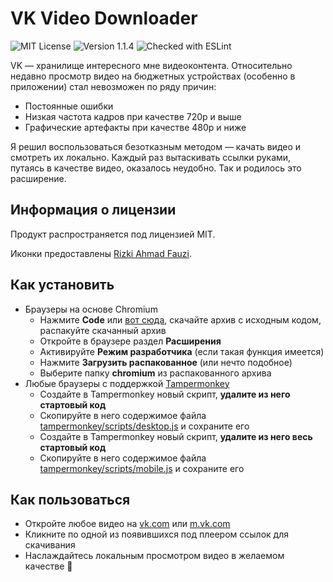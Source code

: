 # VK Video Downloader
![MIT License](https://img.shields.io/github/license/JustKappaMan/VK-Video-Downloader)
![Version 1.1.4](https://img.shields.io/badge/version-1.1.4-blue)
![Checked with ESLint](https://img.shields.io/badge/ESLint-checked-blueviolet)

VK — хранилище интересного мне видеоконтента. Относительно недавно просмотр видео на бюджетных устройствах (особенно в приложении) стал невозможен по ряду причин:
* Постоянные ошибки
* Низкая частота кадров при качестве 720p и выше
* Графические артефакты при качестве 480p и ниже

Я решил воспользоваться безотказным методом — качать видео и смотреть их локально. Каждый раз вытаскивать ссылки руками, путаясь в качестве видео, оказалось неудобно. Так и родилось это расширение.
## Информация о лицензии
Продукт распространяется под лицензией MIT.

Иконки предоставлены [Rizki Ahmad Fauzi](https://www.flaticon.com/authors/rizki-ahmad-fauzi).
## Как установить
* Браузеры на основе Chromium
  * Нажмите __Code__ или [вот сюда](https://codeload.github.com/JustKappaMan/VK-Video-Downloader/zip/refs/heads/main), скачайте архив с исходным кодом, распакуйте скачанный архив
  * Откройте в браузере раздел __Расширения__
  * Активируйте __Режим разработчика__ (если такая функция имеется)
  * Нажмите __Загрузить распакованное__ (или нечто подобное)
  * Выберите папку __chromium__ из распакованного архива
* Любые браузеры с поддержкой [Tampermonkey](https://www.tampermonkey.net/)
  * Создайте в Tampermonkey новый скрипт, __удалите из него стартовый код__
  * Скопируйте в него содержимое файла [tampermonkey/scripts/desktop.js](https://github.com/JustKappaMan/VK-Video-Downloader/blob/main/tampermonkey/scripts/desktop.js) и сохраните его
  * Создайте в Tampermonkey новый скрипт, __удалите из него весь стартовый код__
  * Скопируйте в него содержимое файла [tampermonkey/scripts/mobile.js](https://github.com/JustKappaMan/VK-Video-Downloader/blob/main/tampermonkey/scripts/mobile.js) и сохраните его
## Как пользоваться
* Откройте любое видео на [vk.com](https://vk.com/) или [m.vk.com](https://m.vk.com/)
* Кликните по одной из появившихся под плеером ссылок для скачивания
* Наслаждайтесь локальным просмотром видео в желаемом качестве 🥳